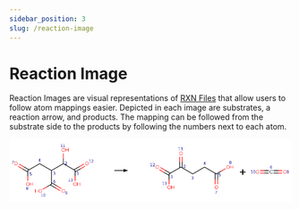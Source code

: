 ```yaml
---
sidebar_position: 3
slug: /reaction-image
---
```


# Reaction Image
Reaction Images are visual representations of [RXN Files](/docs/rxn-file) that allow users to follow atom mappings easier. Depicted in each image are substrates, a reaction arrow, and products. The mapping can be followed from the substrate side to the products by following the numbers next to each atom.


![Reaction Image IDH](../assets/img/aam_example.png)